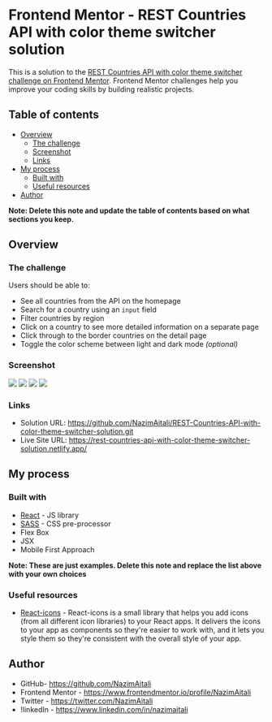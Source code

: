 # Frontend Mentor - REST Countries API with color theme switcher solution

This is a solution to the [REST Countries API with color theme switcher challenge on Frontend Mentor](https://www.frontendmentor.io/challenges/rest-countries-api-with-color-theme-switcher-5cacc469fec04111f7b848ca). Frontend Mentor challenges help you improve your coding skills by building realistic projects.

## Table of contents

- [Overview](#overview)
  - [The challenge](#the-challenge)
  - [Screenshot](#screenshot)
  - [Links](#links)
- [My process](#my-process)
  - [Built with](#built-with)
  - [Useful resources](#useful-resources)
- [Author](#author)

**Note: Delete this note and update the table of contents based on what sections you keep.**

## Overview

### The challenge

Users should be able to:

- See all countries from the API on the homepage
- Search for a country using an `input` field
- Filter countries by region
- Click on a country to see more detailed information on a separate page
- Click through to the border countries on the detail page
- Toggle the color scheme between light and dark mode _(optional)_

### Screenshot
![](https://github.com/NazimAitali/REST-Countries-API-with-color-theme-switcher-solution/blob/master/public/screenshot/REST%20Countries%20API%20with%20color%20theme%20switcher%20solution-Home%201440px%20Light.png)
![](https://github.com/NazimAitali/REST-Countries-API-with-color-theme-switcher-solution/blob/master/public/screenshot/REST%20Countries%20API%20with%20color%20theme%20switcher%20solution-Home%20750px%20Light.png)
![](https://github.com/NazimAitali/REST-Countries-API-with-color-theme-switcher-solution/blob/master/public/screenshot/REST%20Countries%20API%20with%20color%20theme%20switcher%20solution-Home%201440px%20Dark.png)
![](https://github.com/NazimAitali/REST-Countries-API-with-color-theme-switcher-solution/blob/master/public/screenshot/REST%20Countries%20API%20with%20color%20theme%20switcher%20solution-Home%20750px%20Dark.png)



### Links

- Solution URL: https://github.com/NazimAitali/REST-Countries-API-with-color-theme-switcher-solution.git
- Live Site URL: https://rest-countries-api-with-color-theme-switcher-solution.netlify.app/

## My process

### Built with

- [React](https://reactjs.org/) - JS library
- [SASS](https://sass-lang.com/) - CSS pre-processor
- Flex Box
- JSX
- Mobile First Approach

**Note: These are just examples. Delete this note and replace the list above with your own choices**

### Useful resources

- [React-icons](https://react-icons.github.io/react-icons/) - React-icons is a small library that helps you add icons (from all different icon libraries) to your React apps. It delivers the icons to your app as components so they're easier to work with, and it lets you style them so they're consistent with the overall style of your app.



## Author

- GitHub- https://github.com/NazimAitali
- Frontend Mentor - https://www.frontendmentor.io/profile/NazimAitali
- Twitter - https://twitter.com/NazimAitali
- !linkedIn - https://www.linkedin.com/in/nazimaitali
